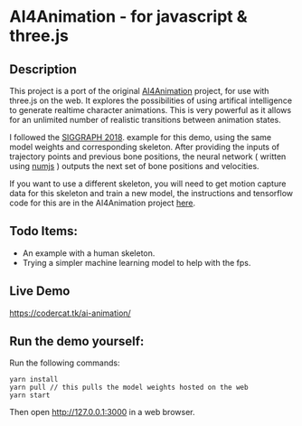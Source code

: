# AI4Animation - for javascript & three.js

## Description

This project is a port of the original <a href ="https://github.com/sebastianstarke/AI4Animation">AI4Animation</a> project, for use with three.js on the web. It explores the possibilities of using artifical intelligence to generate realtime character animations. This is very powerful as it allows for an unlimited number of realistic transitions between animation states.

I followed the <a href ="https://github.com/sebastianstarke/AI4Animation/tree/master/AI4Animation/Assets/Demo/SIGGRAPH_2018
">SIGGRAPH 2018</a>.  example for this demo, using the same model weights and corresponding skeleton. After providing the inputs of trajectory points and previous bone positions, the neural network ( written using <a href ="https://github.com/nicolaspanel/numjs#readme">numjs</a> ) outputs the next set of bone positions and velocities. 

If you want to use a different skeleton, you will need to get motion capture data for this skeleton and train a new model, the instructions and tensorflow code for this are in the AI4Animation project <a href ="https://github.com/sebastianstarke/AI4Animation/tree/master/TensorFlow/SIGGRAPH_2018">here</a>. 

## Todo Items:

- An example with a human skeleton. 
- Trying a simpler machine learning model to help with the fps. 

## Live Demo

https://codercat.tk/ai-animation/

## Run the demo yourself: 

Run the following commands:
```
yarn install
yarn pull // this pulls the model weights hosted on the web
yarn start
```
Then open http://127.0.0.1:3000 in a web browser.
